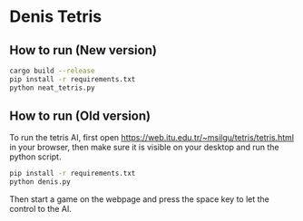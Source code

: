 # Denis Tetris

## How to run (New version)
```sh
cargo build --release
pip install -r requirements.txt
python neat_tetris.py
```

## How to run (Old version)

To run the tetris AI, first open <https://web.itu.edu.tr/~msilgu/tetris/tetris.html> in your browser, then make sure it is visible on your desktop and run the python script.

```sh
pip install -r requirements.txt
python denis.py
```

Then start a game on the webpage and press the space key to let the control to the AI.
